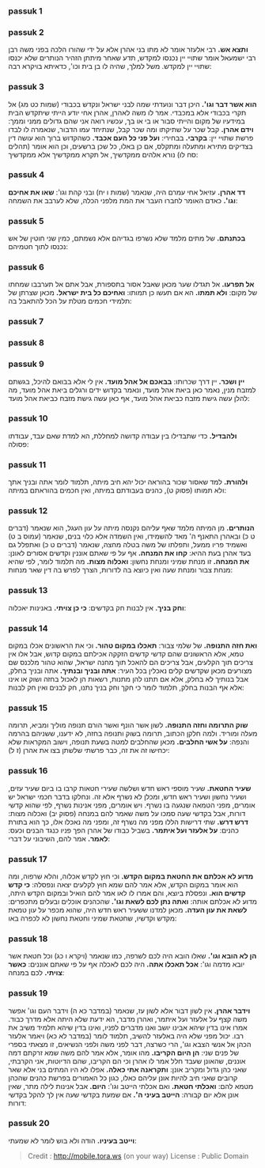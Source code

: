 
### passuk 1

### passuk 2
<b>ותצא אש.</b> רבי אלעזר אומר לא מתו בני אהרן אלא על ידי שהורו הלכה בפני משה רבן רבי ישמעאל אומר שתויי יין נכנסו למקדש, תדע שאחר מיתתן הזהיר הנותרים שלא יכנסו שתויי יין למקדש. משל למלך, שהיה לו בן בית וכו', כדאיתא בויקרא רבה:

### passuk 3
<b>הוא אשר דבר וגו'.</b> היכן דבר ונועדתי שמה לבני ישראל ונקדש בכבודי (שמות כט מג) אל תקרי בכבודי אלא במכבדי. אמר לו משה לאהרן, אהרן אחי יודע הייתי שיתקדש הבית במידעיו של מקום והייתי סבור או בי או בך, עכשיו רואה אני שהם גדולים ממני וממך: 
<b>וידם אהרן.</b> קבל שכר על שתיקתו ומה שכר קבל, שנתיחד עמו הדבור, שנאמרה לו לבדו פרשת שתויי יין: 
<b>בקרבי.</b> בבחירי: 
<b>ועל פני כל העם אכבד.</b> כשהקדוש ברוך הוא עושה דין בצדיקים מתירא ומתעלה ומתקלס, אם כן באלו, כל שכן ברשעים, וכן הוא אומר (תהלים סח לו) נורא אלהים ממקדשיך, אל תקרא ממקדשיך אלא ממקדשיך:

### passuk 4
<b>דד אהרן.</b> עזיאל אחי עמרם היה, שנאמר (שמות ו יח) ובני קהת וגו': 
<b>שאו את אחיכם וגו'.</b> כאדם האומר לחברו העבר את המת מלפני הכלה, שלא לערבב את השמחה:

### passuk 5
<b>בכתנתם.</b> של מתים מלמד שלא נשרפו בגדיהם אלא נשמתם, כמין שני חוטין של אש נכנסו לתוך חטמיהם:

### passuk 6
<b>אל תפרעו.</b> אל תגדלו שער מכאן שאבל אסור בתספורת, אבל אתם אל תערבבו שמחתו של מקום: 
<b>ולא תמתו.</b> הא אם תעשו כן תמותו: 
<b>ואחיכם כל בית ישראל.</b> מכאן שצרתן של תלמידי חכמים מטלת על הכל להתאבל בה:

### passuk 7

### passuk 8

### passuk 9
<b>יין ושכר.</b> יין דרך שכרותו: 
<b>בבאכם אל אהל מועד.</b> אין לי אלא בבואם להיכל, בגשתם למזבח מנין, נאמר כאן ביאת אהל מועד, ונאמר בקדוש ידים ורגלים ביאת אהל מועד, מה להלן עשה גישת מזבח כביאת אהל מועד, אף כאן עשה גישת מזבח כביאת אהל מועד:

### passuk 10
<b>ולהבדיל.</b> כדי שתבדילו בין עבודה קדושה למחללת, הא למדת שאם עבד, עבודתו פסולה:

### passuk 11
<b>ולהורת.</b> למד שאסור שכור בהוראה יכול יהא חיב מיתה, תלמוד לומר אתה ובניך אתך ולא תמותו (פסוק ט), כהנים בעבודתם במיתה, ואין חכמים בהוראתם במיתה:

### passuk 12
<b>הנותרים.</b> מן המיתה מלמד שאף עליהם נקנסה מיתה על עון העגל, הוא שנאמר (דברים ט כ) ובאהרן התאנף ה' מאד להשמידו, ואין השמדה אלא כלוי בנים, שנאמר (עמוס ב ט) ואשמיד פריו ממעל, ותפלתו של משה בטלה מחצה, שנאמר (דברים ט כ) ואתפלל גם בעד אהרן בעת ההיא: 
<b>קחו את המנחה.</b> אף על פי שאתם אוננין וקדשים אסורים לאונן: 
<b>את המנחה.</b> זו מנחת שמיני ומנחת נחשון: 
<b>ואכלוה מצות.</b> מה תלמוד לומר, לפי שהיא מנחת צבור ומנחת שעה ואין כיוצא בה לדורות, הצרך לפרש בה דין שאר מנחות:

### passuk 13
<b>וחק בניך.</b> אין לבנות חק בקדשים: 
<b>כי כן צויתי.</b> באנינות יאכלוה:

### passuk 14
<b>ואת חזה התנופה.</b> של שלמי צבור: 
<b>תאכלו במקום טהור.</b> וכי את הראשונים אכלו במקום טמא, אלא הראשונים שהם קדשי קדשים הזקקה אכילתם במקום קדוש, אבל אלו אין צריכים תוך הקלעים, אבל צריכים הם להאכל תוך מחנה ישראל, שהוא טהור מלכנס שם מצורעים מכאן שקדשים קלים נאכלין בכל העיר: 
<b>אתה ובניך ובנתיך.</b> אתה ובניך בחלק, אבל בנותיך לא בחלק, אלא אם תתנו להן מתנות, רשאות הן לאכול בחזה ושוק או אינו אלא אף הבנות בחלק, תלמוד לומר כי חקך וחק בניך נתנו, חק לבנים ואין חק לבנות:

### passuk 15
<b>שוק התרומה וחזה התנופה.</b> לשון אשר הונף ואשר הורם תנופה מוליך ומביא, תרומה מעלה ומוריד. ולמה חלקן הכתוב, תרומה בשוק ותנופה בחזה, לא ידענו, ששניהם בהרמה והנפה: 
<b>על אשי החלבים.</b> מכאן שהחלבים למטה בשעת תנופה, וישוב המקראות שלא יכחישו זה את זה, כבר פרשתי שלשתן בצו את אהרן (ז ל):

### passuk 16
<b>שעיר החטאת.</b> שעיר מוספי ראש חדש ושלשה שעירי חטאות קרבו בו ביום שעיר עזים, ושעיר נחשון ושעיר ראש חדש, ומכלן לא נשרף אלא זה. ונחלקו בדבר חכמי ישראל יש אומרים, מפני הטמאה שנגעה בו נשרף. ויש אומרים, מפני אנינות נשרף, לפי שהוא קדשי דורות, אבל בקדשי שעה סמכו על משה שאמר להם במנחה (פסוק יב) ואכלוה מצות: 
<b>דרש דרש.</b> שתי דרישות הללו מפני מה נשרף זה, ומפני מה נאכלו אלו, כך הוא בתורת כהנים: 
<b>על אלעזר ועל איתמר.</b> בשביל כבודו של אהרן הפך פניו כנגד הבנים וכעס: 
<b>לאמר.</b> אמר להם, השיבוני על דברי:

### passuk 17
<b>מדוע לא אכלתם את החטאת במקום הקדש.</b> וכי חוץ לקדש אכלוה, והלא שרפוה, ומה הוא אומר במקום הקדש, אלא אמר להם שמא חוץ לקלעים יצאה ונפסלה: 
<b>כי קדש קדשים הוא.</b> ונפסלת ביוצא, והם אמרו לו לאו אמר להם הואיל ובמקום הקדש היתה, מדוע לא אכלתם אותה: 
<b>ואתה נתן לכם לשאת וגו'.</b> שהכהנים אוכלים ובעלים מתכפרים: 
<b>לשאת את עון העדה.</b> מכאן למדנו ששעיר ראש חדש היה, שהוא מכפר על עון טמאת מקדש וקדשיו, שחטאת שמיני וחטאת נחשון לא לכפרה באו:

### passuk 18
<b>הן לא הובא וגו'.</b> שאלו הובא היה לכם לשרפה, כמו שנאמר (ויקרא ו כג) וכל חטאת אשר יובא מדמה וגו': 
<b>אכל תאכלו אתה.</b> היה לכם לאכלה אף על פי שאתם אוננים: 
<b>כאשר צויתי.</b> לכם במנחה:

### passuk 19
<b>וידבר אהרן.</b> אין לשון דבור אלא לשון עז, שנאמר (במדבר כא ה) וידבר העם וגו' אפשר משה קצף על אלעזר ועל איתמר, ואהרן מדבר, הא ידעת שלא היתה אלא מדרך כבוד. אמרו אינו בדין שיהא אבינו יושב ואנו מדברים לפניו, ואינו בדין שיהא תלמיד משיב את רבו. יכול מפני שלא היה באלעזר להשיב, תלמוד לומר (במדבר לא כא) ויאמר אלעזר הכהן אל אנשי הצבא וגו', הרי כשרצה, דבר לפני משה ולפני הנשיאים, זו מצאתי בספרי של פנים שני: 
<b>הן היום הקריבו.</b> מהו אומר, אלא אמר להם משה שמא זרקתם דמה אוננים, שהאונן שעבד חלל אמר לו אהרן וכי הם הקריבו, שהם הדיוטות, אני הקרבתי, שאני כהן גדול ומקריב אונן: 
<b>ותקראנה אתי כאלה.</b> אפלו לא היו המתים בני אלא שאר קרובים שאני חיב להיות אונן עליהם כאלו, כגון כל האמורים בפרשת כהנים שהכהן מטמא להם: 
<b>ואכלתי חטאת.</b> ואם אכלתי הייטב וגו': 
<b>היום.</b> אבל אנינות לילה מתר, שאין אונן אלא יום קבורה: 
<b>הייטב בעיני ה'.</b> אם שמעת בקדשי שעה אין לך להקל בקדשי דורות:

### passuk 20
<b>וייטב בעיניו.</b> הודה ולא בוש לומר לא שמעתי:

>Credit : http://mobile.tora.ws (on your way)
>License : Public Domain